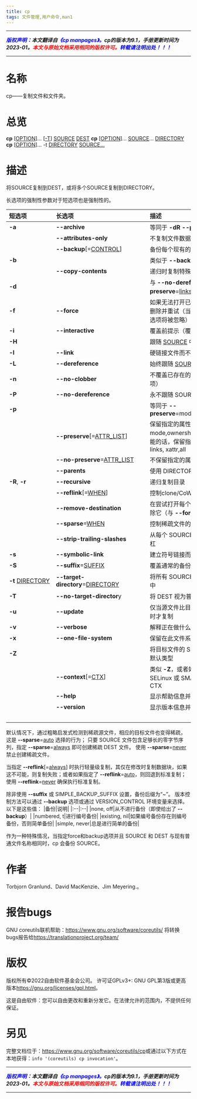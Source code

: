 ```yaml
---
title: cp
tags: 文件管理,用户命令,man1
---
```


------

***<font color=blue>版权声明：</font>本文翻译自<font color=blue>《cp manpages》。</font>cp的版本为9.1，手册更新时间为2023-01。<font color=red>本文与原始文档采用相同的版权许可。</font><font color=blue>转载请注明出处！！！</font>***

------
# 名称
cp——复制文件和文件夹。

# 总览

**cp** [<u>OPTION</u>]... [<u>-T</u>] <u>SOURCE</u> <u>DEST</u>
**cp** [<u>OPTION</u>]... <u>SOURCE</u>... <u>DIRECTORY</u>
**cp** [<u>OPTION</u>]... -t <u>DIRECTORY</u> <u>SOURCE...</u>


# 描述
将SOURCE复制到DEST，或将多个SOURCE复制到DIRECTORY。

长选项的强制性参数对于短选项也是强制性的。

|短选项|长选项|描述|
|:--|:--|:--|
|**-a**|**--archive**|等同于 **-dR --preserve**=<u>all</u>
||**--attributes-only**|不复制文件数据，仅复制属性|
||**--backup**\[=<u>CONTROL</u>]|备份每个现有的目标文件|
|**-b**||类似于 **--backup** 但不接受参数|
||**--copy-contents**|递归时复制特殊文件的内容|
|**-d**|| 与 **--no-dereference --preserve**=<u>links</u>相同|
|**-f**|**--force**| 如果无法打开已存在的目标文件，请将其删除并重试（当同时使用 **-n** 选项时，此选项将被忽略）|
|**-i**|**--interactive**|  覆盖前提示（覆盖之前的 **-n** 选项）|
|**-H**||跟随 <u>SOURCE</u> 中的命令行符号链接|
|**-l**| **--link**|  硬链接文件而不是复制|
|**-L**| **--dereference**|始终跟随 <u>SOURCE</u> 中的符号链接|
|**-n** |**--no-clobber**|不覆盖已存在的文件（覆盖之前的 **-i** 选项）|
|**-P** |**--no-dereference**|永不跟随 SOURCE 中的符号链接|
|**-p**||等同于 **--preserve**=mode,ownership,timestamps|
||**--preserve**\[=<u>ATTR_LIST</u>]|保留指定的属性（默认：mode,ownership,timestamps），如果可能的话，保留指定的附加属性：context, links, xattr,all|
||**--no-preserve**=<u>ATTR_LIST</u>|不保留指定的属性|
|  |**--parents**|使用 DIRECTORY 下的完整源文件名|
|**-R**, **-r**| **--recursive**|递归复制目录|
||**--reflink**\[=<u>WHEN</u>]|控制clone/CoW 副本。 见下文|
||**--remove-destination**|在尝试打开每个已存在的目标文件之前删除它（与 **--force** 对比）|
||**--sparse**=<u>WHEN</u>|控制稀疏文件的创建。 见下文|
||**--strip-trailing-slashes**|从每个 SOURCE 参数中删除所有尾随斜杠|
|**-s**|**--symbolic-link**|建立符号链接而不是复制|
|**-S**| **--suffix**=<u>SUFFIX</u>|覆盖通常的备份后缀|
|**-t** <u>DIRECTORY</u>| **--target-directory**=<u>DIRECTORY</u>|将所有 SOURCE 参数复制到 DIRECTORY 中|
|**-T**| **--no-target-director**y|将 DEST 视为普通文件|
|**-u**|**--update**|仅当源文件比目标文件新或目标文件缺失时才复制|
|**-v**|**--verbose**|解释正在做什么|
|**-x**|**--one-file-system**|保留在此文件系统上|
|**-Z**||将目标文件的 SELinux 安全上下文设置为默认类型|
||**--context**\[=<u>CTX</u>]|类似 **-Z**，或者如果指定了 CTX，则将 SELinux 或 SMACK 安全上下文设置为 CTX|
||**--help**|显示帮助信息并退出|
||**--version**|显示版本信息并退出|
|&emsp;&emsp;&emsp;&emsp;&emsp;&emsp;&emsp;|&emsp;&emsp;&emsp;&emsp;&emsp;&emsp;&emsp;&emsp;&emsp;&emsp;&emsp;&emsp;&emsp;&emsp;&emsp;||

 默认情况下，通过粗略启发式检测到稀疏源文件，相应的目标文件也变得稀疏， 这是 **--sparse**=<u>auto</u> 选择的行为； 只要 SOURCE 文件包含足够长的零字节序列，指定 **--sparse**=<u>always</u> 即可创建稀疏 DEST 文件。 使用 **--sparse**=<u>never</u> 禁止创建稀疏文件。

当指定 **--reflink**\[=<u>always</u>] 时执行轻量级复制，其仅在修改时复制数据块，如果这不可能，则复制失败；或者如果指定了 **--reflink**=<u>auto</u>，则回退到标准复制；使用 **--reflink**=<u>never</u> 确保执行标准复制。

除非使用 **--suffix** 或 SIMPLE_BACKUP_SUFFIX 设置，备份后缀为“~”。 版本控制方法可以通过 **--backup** 选项或通过 VERSION_CONTROL 环境变量来选择。 以下是这些值：
|备份|说明|
|:--|:--|
|none, off|从不进行备份（即使给出了 **--backup**）|
|numbered, t|进行编号备份|
|existing, nil|如果编号备份存在则编号备份，否则简单备份|
|simple, never|总是进行简单的备份|

作为一种特殊情况，当指定force和backup选项并且 SOURCE 和 DEST 与现有普通文件名称相同时，cp 会备份 SOURCE。

# 作者
Torbjorn Granlund、David MacKenzie、Jim Meyering.。

# 报告bugs
GNU coreutils联机帮助：<https://www.gnu.org/software/coreutils/>
将转换bugs报告给<https://translationproject.org/team/>

# 版权
版权所有©2022自由软件基金会公司。 许可证GPLv3+: GNU GPL第3版或更高版本<https://gnu.org/licenses/gpl.html>。

这是自由软件：您可以自由更改和重新分发它。在法律允许的范围内，不提供任何保证。

# 另见

完整文档位于：<https://www.gnu.org/software/coreutils/cp>或通过以下方式在本地获得：`info '(coreutils) cp invocation'`。


------

***<font color=blue>版权声明：</font>本文翻译自<font color=blue>《cp manpages》。</font>cp的版本为9.1，手册更新时间为2023-01。<font color=red>本文与原始文档采用相同的版权许可。</font><font color=blue>转载请注明出处！！！</font>***

------